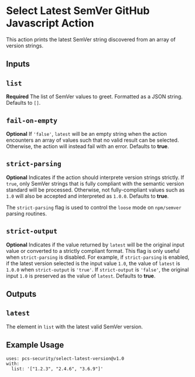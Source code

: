 # Select Latest SemVer GitHub Javascript Action

This action prints the latest SemVer string discovered from an array of version strings.

## Inputs

## `list`

**Required** The list of SemVer values to greet. Formatted as a JSON string. 
Defaults to `[]`.

## `fail-on-empty`

**Optional** If `'false'`, `latest` will be an empty string when the action encounters an array of values such that no valid result can be selected. Otherwise, the action will instead fail with an error.
Defaults to **true**.

## `strict-parsing`

**Optional** Indicates if the action should interprete version strings strictly. If `true`, only SemVer strings that is fully compliant with the semantic version standard will be processed. Otherwise, not fully-compliant values such as `1.0` will also be accepted and interpreted as `1.0.0`.
Defaults to **true**.

The `strict-parsing` flag is used to control the `loose` mode on `npm/semver` parsing routines.

## `strict-output`

**Optional** Indicates if the value returned by `latest` will be the original input value or converted to a strictly compliant format.
This flag is only useful when `strict-parsing` is disabled.
For example, if `strict-parsing` is enabled, if the latest version selected is the input value `1.0`, the value of `latest` is `1.0.0` when `strict-output` is `'true'`. If `strict-output` is `'false'`, the original input `1.0` is preserved as the value of `latest`.
Defaults to **true**.


## Outputs

## `latest`

The element in `list` with the latest valid SemVer version.

## Example Usage

```
uses: pcs-security/select-latest-version@v1.0
with:
  list: '["1.2.3", "2.4.6", "3.6.9"]'
```